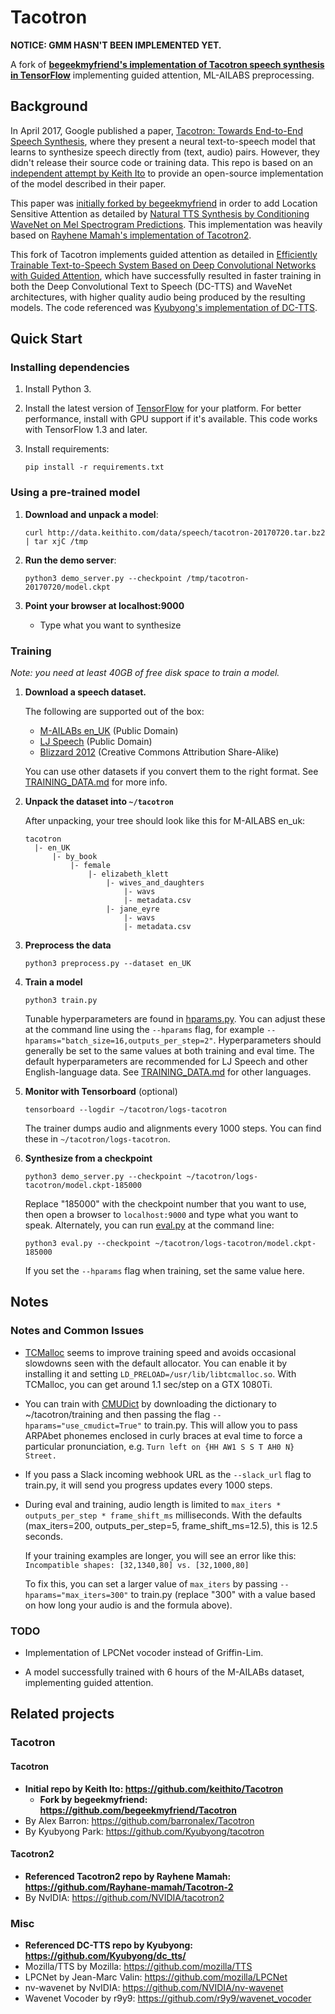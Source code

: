# Tacotron
**NOTICE: GMM HASN'T BEEN IMPLEMENTED YET.**

A fork of **[begeekmyfriend's implementation of Tacotron speech synthesis in TensorFlow](https://github.com/begeekmyfriend/tacotron)** implementing guided attention, ML-AILABS preprocessing.



## Background

In April 2017, Google published a paper, [Tacotron: Towards End-to-End Speech Synthesis](https://arxiv.org/pdf/1703.10135.pdf),
where they present a neural text-to-speech model that learns to synthesize speech directly from
(text, audio) pairs. However, they didn't release their source code or training data. This repo is based on an
[independent attempt by Keith Ito](https://github.com/keithito/Tacotron) to provide an open-source implementation of the model described in their paper.

This paper was [initially forked by begeekmyfriend](https://github.com/begeekmyfriend/tacotron) in order to add 
Location Sensitive Attention as detailed by
[Natural TTS Synthesis by Conditioning WaveNet on Mel Spectrogram Predictions](https://arxiv.org/abs/1712.05884).
This implementation was heavily based on [Rayhene Mamah's implementation of Tacotron2](https://github.com/Rayhane-mamah/Tacotron-2).

This fork of Tacotron implements guided attention as detailed in [Efficiently Trainable Text-to-Speech System Based on 
Deep Convolutional Networks with Guided Attention](https://arxiv.org/abs/1710.08969), which have
successfully resulted in faster training in both the Deep Convolutional Text to Speech (DC-TTS) and WaveNet 
architectures, with higher quality audio being produced by the resulting
models. The code referenced was [Kyubyong's implementation of DC-TTS](https://github.com/Kyubyong/dc_tts).

## Quick Start

### Installing dependencies

1. Install Python 3.

2. Install the latest version of [TensorFlow](https://www.tensorflow.org/install/) for your platform. For better
   performance, install with GPU support if it's available. This code works with TensorFlow 1.3 and later.

3. Install requirements:
   ```
   pip install -r requirements.txt
   ```


### Using a pre-trained model

1. **Download and unpack a model**:
   ```
   curl http://data.keithito.com/data/speech/tacotron-20170720.tar.bz2 | tar xjC /tmp
   ```

2. **Run the demo server**:
   ```
   python3 demo_server.py --checkpoint /tmp/tacotron-20170720/model.ckpt
   ```

3. **Point your browser at localhost:9000**
   * Type what you want to synthesize



### Training

*Note: you need at least 40GB of free disk space to train a model.*

1. **Download a speech dataset.**

   The following are supported out of the box:
    * [M-AILABs en_UK](http://m-ailabs.bayern/en/the-mailabs-speech-dataset/) (Public Domain)
    * [LJ Speech](https://keithito.com/LJ-Speech-Dataset/) (Public Domain)
    * [Blizzard 2012](http://www.cstr.ed.ac.uk/projects/blizzard/2012/phase_one) (Creative Commons Attribution Share-Alike)

   You can use other datasets if you convert them to the right format. See [TRAINING_DATA.md](TRAINING_DATA.md) for more info.


2. **Unpack the dataset into `~/tacotron`**

   After unpacking, your tree should look like this for M-AILABS en_uk:
   ```
   tacotron
     |- en_UK
         |- by_book
             |- female
                 |- elizabeth_klett
                     |- wives_and_daughters
                         |- wavs
                         |- metadata.csv
                     |- jane_eyre
                         |- wavs
                         |- metadata.csv
   ```

3. **Preprocess the data**
   ```
   python3 preprocess.py --dataset en_UK
   ```

4. **Train a model**
   ```
   python3 train.py
   ```

   Tunable hyperparameters are found in [hparams.py](hparams.py). You can adjust these at the command
   line using the `--hparams` flag, for example `--hparams="batch_size=16,outputs_per_step=2"`.
   Hyperparameters should generally be set to the same values at both training and eval time.
   The default hyperparameters are recommended for LJ Speech and other English-language data.
   See [TRAINING_DATA.md](TRAINING_DATA.md) for other languages.


5. **Monitor with Tensorboard** (optional)
   ```
   tensorboard --logdir ~/tacotron/logs-tacotron
   ```

   The trainer dumps audio and alignments every 1000 steps. You can find these in
   `~/tacotron/logs-tacotron`.

6. **Synthesize from a checkpoint**
   ```
   python3 demo_server.py --checkpoint ~/tacotron/logs-tacotron/model.ckpt-185000
   ```
   Replace "185000" with the checkpoint number that you want to use, then open a browser
   to `localhost:9000` and type what you want to speak. Alternately, you can
   run [eval.py](eval.py) at the command line:
   ```
   python3 eval.py --checkpoint ~/tacotron/logs-tacotron/model.ckpt-185000
   ```
   If you set the `--hparams` flag when training, set the same value here.

## Notes
### Notes and Common Issues

  * [TCMalloc](http://goog-perftools.sourceforge.net/doc/tcmalloc.html) seems to improve
    training speed and avoids occasional slowdowns seen with the default allocator. You
    can enable it by installing it and setting `LD_PRELOAD=/usr/lib/libtcmalloc.so`. With TCMalloc,
    you can get around 1.1 sec/step on a GTX 1080Ti.

  * You can train with [CMUDict](http://www.speech.cs.cmu.edu/cgi-bin/cmudict) by downloading the
    dictionary to ~/tacotron/training and then passing the flag `--hparams="use_cmudict=True"` to
    train.py. This will allow you to pass ARPAbet phonemes enclosed in curly braces at eval
    time to force a particular pronunciation, e.g. `Turn left on {HH AW1 S S T AH0 N} Street.`

  * If you pass a Slack incoming webhook URL as the `--slack_url` flag to train.py, it will send
    you progress updates every 1000 steps.
    
  * During eval and training, audio length is limited to `max_iters * outputs_per_step * frame_shift_ms`
    milliseconds. With the defaults (max_iters=200, outputs_per_step=5, frame_shift_ms=12.5), this is
    12.5 seconds.
    
    If your training examples are longer, you will see an error like this:
    `Incompatible shapes: [32,1340,80] vs. [32,1000,80]`
    
    To fix this, you can set a larger value of `max_iters` by passing `--hparams="max_iters=300"` to
    train.py (replace "300" with a value based on how long your audio is and the formula above).
### TODO
  * Implementation of LPCNet vocoder instead of Griffin-Lim.
  
  * A model successfully trained with 6 hours of the M-AILABs dataset, implementing guided attention.

## Related projects
### Tacotron
#### Tacotron
  * **Initial repo by Keith Ito: https://github.com/keithito/Tacotron**
    * **Fork by begeekmyfriend: https://github.com/begeekmyfriend/Tacotron**
  * By Alex Barron: https://github.com/barronalex/Tacotron
  * By Kyubyong Park: https://github.com/Kyubyong/tacotron
#### Tacotron2
  * **Referenced Tacotron2 repo by Rayhene Mamah: https://github.com/Rayhane-mamah/Tacotron-2**
  * By NvIDIA: https://github.com/NVIDIA/tacotron2
### Misc
  * **Referenced DC-TTS repo by Kyubyong: https://github.com/Kyubyong/dc_tts/**
  * Mozilla/TTS by Mozilla: https://github.com/mozilla/TTS
  * LPCNet by Jean-Marc Valin: https://github.com/mozilla/LPCNet
  * nv-wavenet by NvIDIA: https://github.com/NVIDIA/nv-wavenet
  * Wavenet Vocoder by r9y9: https://github.com/r9y9/wavenet_vocoder
  